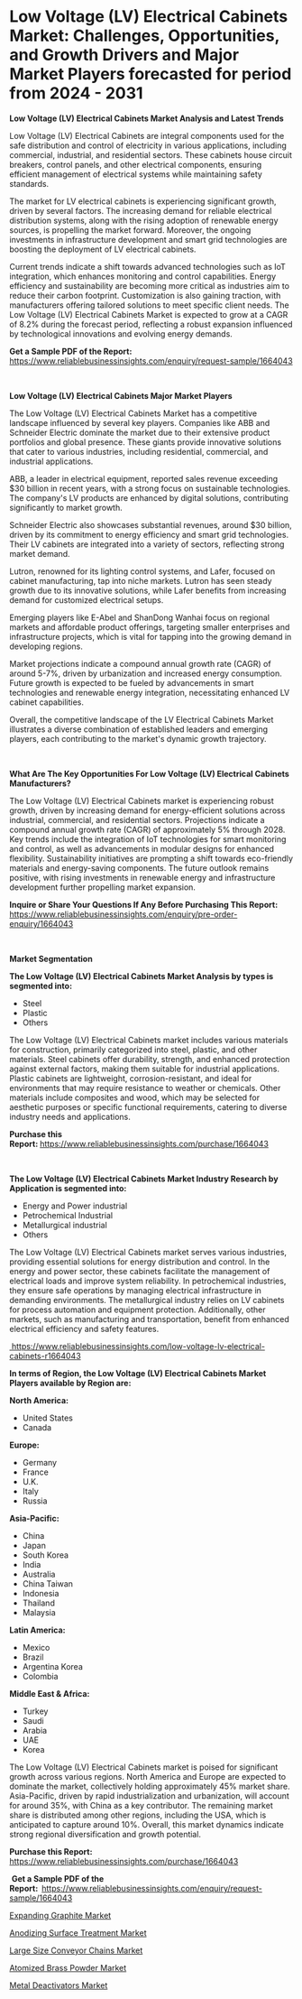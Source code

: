<p><h1>Low Voltage (LV) Electrical Cabinets Market: Challenges, Opportunities, and Growth Drivers and Major Market Players forecasted for period from 2024 - 2031</h1></p><p><strong>Low Voltage (LV) Electrical Cabinets Market Analysis and Latest Trends</strong></p>
<p><p>Low Voltage (LV) Electrical Cabinets are integral components used for the safe distribution and control of electricity in various applications, including commercial, industrial, and residential sectors. These cabinets house circuit breakers, control panels, and other electrical components, ensuring efficient management of electrical systems while maintaining safety standards.</p><p>The market for LV electrical cabinets is experiencing significant growth, driven by several factors. The increasing demand for reliable electrical distribution systems, along with the rising adoption of renewable energy sources, is propelling the market forward. Moreover, the ongoing investments in infrastructure development and smart grid technologies are boosting the deployment of LV electrical cabinets.</p><p>Current trends indicate a shift towards advanced technologies such as IoT integration, which enhances monitoring and control capabilities. Energy efficiency and sustainability are becoming more critical as industries aim to reduce their carbon footprint. Customization is also gaining traction, with manufacturers offering tailored solutions to meet specific client needs. The Low Voltage (LV) Electrical Cabinets Market is expected to grow at a CAGR of 8.2% during the forecast period, reflecting a robust expansion influenced by technological innovations and evolving energy demands.</p></p>
<p><strong>Get a Sample PDF of the Report:&nbsp;</strong> <a href="https://www.reliablebusinessinsights.com/enquiry/request-sample/1664043?utm_campaign=950&utm_medium=2&utm_source=Github&utm_content=ia&utm_term=09122024&utm_id=low-voltage-lv-electrical-cabinets">https://www.reliablebusinessinsights.com/enquiry/request-sample/1664043</a></p>
<p>&nbsp;</p>
<p><strong>Low Voltage (LV) Electrical Cabinets Major Market Players</strong></p>
<p><p>The Low Voltage (LV) Electrical Cabinets Market has a competitive landscape influenced by several key players. Companies like ABB and Schneider Electric dominate the market due to their extensive product portfolios and global presence. These giants provide innovative solutions that cater to various industries, including residential, commercial, and industrial applications.</p><p>ABB, a leader in electrical equipment, reported sales revenue exceeding $30 billion in recent years, with a strong focus on sustainable technologies. The company's LV products are enhanced by digital solutions, contributing significantly to market growth.</p><p>Schneider Electric also showcases substantial revenues, around $30 billion, driven by its commitment to energy efficiency and smart grid technologies. Their LV cabinets are integrated into a variety of sectors, reflecting strong market demand.</p><p>Lutron, renowned for its lighting control systems, and Lafer, focused on cabinet manufacturing, tap into niche markets. Lutron has seen steady growth due to its innovative solutions, while Lafer benefits from increasing demand for customized electrical setups.</p><p>Emerging players like E-Abel and ShanDong Wanhai focus on regional markets and affordable product offerings, targeting smaller enterprises and infrastructure projects, which is vital for tapping into the growing demand in developing regions.</p><p>Market projections indicate a compound annual growth rate (CAGR) of around 5-7%, driven by urbanization and increased energy consumption. Future growth is expected to be fueled by advancements in smart technologies and renewable energy integration, necessitating enhanced LV cabinet capabilities.</p><p>Overall, the competitive landscape of the LV Electrical Cabinets Market illustrates a diverse combination of established leaders and emerging players, each contributing to the market's dynamic growth trajectory.</p></p>
<p>&nbsp;</p>
<p><strong>What Are The Key Opportunities For Low Voltage (LV) Electrical Cabinets Manufacturers?</strong></p>
<p><p>The Low Voltage (LV) Electrical Cabinets market is experiencing robust growth, driven by increasing demand for energy-efficient solutions across industrial, commercial, and residential sectors. Projections indicate a compound annual growth rate (CAGR) of approximately 5% through 2028. Key trends include the integration of IoT technologies for smart monitoring and control, as well as advancements in modular designs for enhanced flexibility. Sustainability initiatives are prompting a shift towards eco-friendly materials and energy-saving components. The future outlook remains positive, with rising investments in renewable energy and infrastructure development further propelling market expansion.</p></p>
<p><strong>Inquire or Share Your Questions If Any Before Purchasing This Report:</strong> <a href="https://www.reliablebusinessinsights.com/enquiry/pre-order-enquiry/1664043?utm_campaign=950&utm_medium=2&utm_source=Github&utm_content=ia&utm_term=09122024&utm_id=low-voltage-lv-electrical-cabinets">https://www.reliablebusinessinsights.com/enquiry/pre-order-enquiry/1664043</a></p>
<p>&nbsp;</p>
<p><strong>Market Segmentation</strong></p>
<p><strong>The Low Voltage (LV) Electrical Cabinets Market Analysis by types is segmented into:</strong></p>
<p><ul><li>Steel</li><li>Plastic</li><li>Others</li></ul></p>
<p><p>The Low Voltage (LV) Electrical Cabinets market includes various materials for construction, primarily categorized into steel, plastic, and other materials. Steel cabinets offer durability, strength, and enhanced protection against external factors, making them suitable for industrial applications. Plastic cabinets are lightweight, corrosion-resistant, and ideal for environments that may require resistance to weather or chemicals. Other materials include composites and wood, which may be selected for aesthetic purposes or specific functional requirements, catering to diverse industry needs and applications.</p></p>
<p><strong>Purchase this Report:&nbsp;</strong><a href="https://www.reliablebusinessinsights.com/purchase/1664043?utm_campaign=950&utm_medium=2&utm_source=Github&utm_content=ia&utm_term=09122024&utm_id=low-voltage-lv-electrical-cabinets">https://www.reliablebusinessinsights.com/purchase/1664043</a></p>
<p>&nbsp;</p>
<p><strong>The Low Voltage (LV) Electrical Cabinets Market Industry Research by Application is segmented into:</strong></p>
<p><ul><li>Energy and Power industrial</li><li>Petrochemical Industrial</li><li>Metallurgical industrial</li><li>Others</li></ul></p>
<p><p>The Low Voltage (LV) Electrical Cabinets market serves various industries, providing essential solutions for energy distribution and control. In the energy and power sector, these cabinets facilitate the management of electrical loads and improve system reliability. In petrochemical industries, they ensure safe operations by managing electrical infrastructure in demanding environments. The metallurgical industry relies on LV cabinets for process automation and equipment protection. Additionally, other markets, such as manufacturing and transportation, benefit from enhanced electrical efficiency and safety features.</p></p>
<p><a href="https://www.reliablebusinessinsights.com/low-voltage-lv-electrical-cabinets-r1664043?utm_campaign=950&utm_medium=2&utm_source=Github&utm_content=ia&utm_term=09122024&utm_id=low-voltage-lv-electrical-cabinets">&nbsp;https://www.reliablebusinessinsights.com/low-voltage-lv-electrical-cabinets-r1664043</a></p>
<p><strong>In terms of Region, the Low Voltage (LV) Electrical Cabinets Market Players available by Region are:</strong></p>
<p>
    <p> <strong> North America: </strong>
        <ul>
            <li>United States</li>
            <li>Canada</li>
        </ul>
        </p> 
    <p> <strong> Europe: </strong>
        <ul>
            <li>Germany</li>
            <li>France</li>
            <li>U.K.</li>
            <li>Italy</li>
            <li>Russia</li>
        </ul>
        </p> 
    <p> <strong> Asia-Pacific: </strong>
        <ul>
            <li>China</li>
            <li>Japan</li>
            <li>South Korea</li>
            <li>India</li>
            <li>Australia</li>
            <li>China Taiwan</li>
            <li>Indonesia</li>
            <li>Thailand</li>
            <li>Malaysia</li>
        </ul>
        </p> 
    <p> <strong> Latin America: </strong>
        <ul>
            <li>Mexico</li>
            <li>Brazil</li>
            <li>Argentina Korea</li>
            <li>Colombia</li>
        </ul>
        </p> 
    <p> <strong> Middle East & Africa: </strong>
        <ul>
            <li>Turkey</li>
            <li>Saudi</li>
            <li>Arabia</li>
            <li>UAE</li>
            <li>Korea</li>
        </ul>
    </p>
    </p>
<p><p>The Low Voltage (LV) Electrical Cabinets market is poised for significant growth across various regions. North America and Europe are expected to dominate the market, collectively holding approximately 45% market share. Asia-Pacific, driven by rapid industrialization and urbanization, will account for around 35%, with China as a key contributor. The remaining market share is distributed among other regions, including the USA, which is anticipated to capture around 10%. Overall, this market dynamics indicate strong regional diversification and growth potential.</p></p>
<p><strong>Purchase this Report: </strong><a href="https://www.reliablebusinessinsights.com/purchase/1664043?utm_campaign=950&utm_medium=2&utm_source=Github&utm_content=ia&utm_term=09122024&utm_id=low-voltage-lv-electrical-cabinets">https://www.reliablebusinessinsights.com/purchase/1664043</a></p>
<p>&nbsp;<strong>Get a Sample PDF of the Report:&nbsp;&nbsp;</strong><a href="https://www.reliablebusinessinsights.com/enquiry/request-sample/1664043?utm_campaign=950&utm_medium=2&utm_source=Github&utm_content=ia&utm_term=09122024&utm_id=low-voltage-lv-electrical-cabinets">https://www.reliablebusinessinsights.com/enquiry/request-sample/1664043</a></p>
<p><strong></strong></p>
<p><p><a href="https://www.linkedin.com/pulse/projected-revenue-market-growth-expanding-graphite-9-cagr-2024-uttic?utm_campaign=950&utm_medium=2&utm_source=Github&utm_content=ia&utm_term=09122024&utm_id=low-voltage-lv-electrical-cabinets">Expanding Graphite Market</a></p><p><a href="https://www.linkedin.com/pulse/anodizing-surface-treatment-market-forecast-2024-2031-anticipating-p4gvc?utm_campaign=950&utm_medium=2&utm_source=Github&utm_content=ia&utm_term=09122024&utm_id=low-voltage-lv-electrical-cabinets">Anodizing Surface Treatment Market</a></p><p><a href="https://github.com/kimberjam0i/Market-Research-Report-List-1/blob/main/large-size-conveyor-chains-market.md?utm_campaign=950&utm_medium=2&utm_source=Github&utm_content=ia&utm_term=09122024&utm_id=low-voltage-lv-electrical-cabinets">Large Size Conveyor Chains Market</a></p><p><a href="https://github.com/lashaunm5st/Market-Research-Report-List-1/blob/main/atomized-brass-powder-market.md?utm_campaign=950&utm_medium=2&utm_source=Github&utm_content=ia&utm_term=09122024&utm_id=low-voltage-lv-electrical-cabinets">Atomized Brass Powder Market</a></p><p><a href="https://www.linkedin.com/pulse/anticipated-growth-metal-deactivators-market-79-cagr-2024-2031-ppryc?utm_campaign=950&utm_medium=2&utm_source=Github&utm_content=ia&utm_term=09122024&utm_id=low-voltage-lv-electrical-cabinets">Metal Deactivators Market</a></p></p>